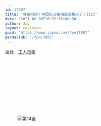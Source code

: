 ```yaml
---
id: 17807
title: '夺金时刻！中国队38金海报合集来了！[zz]'
date: '2021-08-09T18:37:58+08:00'
author: Jay
layout: revision
guid: 'https://www.jayxu.com/?p=17807'
permalink: '/?p=17807'
---
```


<!-- wp:paragraph -->
<p>出处：<a href="https://web.app.workercn.cn/news.html?id=177392" target="_blank" rel="noreferrer noopener">工人日报</a></p>
<!-- /wp:paragraph -->

<!-- wp:jetpack/tiled-gallery {"columnWidths":[["25.00000","25.00000","25.00000","25.00000"],["33.33333","33.33333","33.33333"],["25.00000","25.00000","25.00000","25.00000"],["50.00000","50.00000"],["25.00000","25.00000","25.00000","25.00000"],["33.32372","33.32372","33.35256"],["25.00000","25.00000","25.00000","25.00000"],["50.00000","50.00000"],["25.00000","25.00000","25.00000","25.00000"],["33.33333","33.33333","33.33333"],["49.92581","50.07419"],["33.33333","33.33333","33.33333"]],"ids":[17763,17764,17762,17765,17766,17767,17760,17768,17769,17770,17771,17772,17773,17774,17775,17776,17777,17778,17779,17780,17781,17782,17783,17784,17785,17786,17787,17788,17789,17790,17791,17792,17793,17794,17795,17796,17797,17798]} -->
<div class="wp-block-jetpack-tiled-gallery aligncenter is-style-rectangular"><div class="tiled-gallery__gallery"><div class="tiled-gallery__row"><div class="tiled-gallery__col" style="flex-basis:25.00000%"><figure class="tiled-gallery__item"><img alt="" data-height="1200" data-id="17763" data-link="https://www.jayxu.com/?attachment_id=17763" data-url="https://www.jayxu.com/log/wp-content/uploads/2021/08/16284146078601000_672x1200.jpg" data-width="672" src="https://i1.wp.com/www.jayxu.com/log/wp-content/uploads/2021/08/16284146078601000_672x1200.jpg?ssl=1" data-amp-layout="responsive"/></figure></div><div class="tiled-gallery__col" style="flex-basis:25.00000%"><figure class="tiled-gallery__item"><img alt="" data-height="1200" data-id="17764" data-link="https://www.jayxu.com/?attachment_id=17764" data-url="https://www.jayxu.com/log/wp-content/uploads/2021/08/16284146079481000_672x1200.jpg" data-width="672" src="https://i0.wp.com/www.jayxu.com/log/wp-content/uploads/2021/08/16284146079481000_672x1200.jpg?ssl=1" data-amp-layout="responsive"/></figure></div><div class="tiled-gallery__col" style="flex-basis:25.00000%"><figure class="tiled-gallery__item"><img alt="" data-height="1200" data-id="17762" data-link="https://www.jayxu.com/?attachment_id=17762" data-url="https://www.jayxu.com/log/wp-content/uploads/2021/08/16284146077851000_672x1200.jpg" data-width="672" src="https://i0.wp.com/www.jayxu.com/log/wp-content/uploads/2021/08/16284146077851000_672x1200.jpg?ssl=1" data-amp-layout="responsive"/></figure></div><div class="tiled-gallery__col" style="flex-basis:25.00000%"><figure class="tiled-gallery__item"><img alt="" data-height="1200" data-id="17765" data-link="https://www.jayxu.com/?attachment_id=17765" data-url="https://www.jayxu.com/log/wp-content/uploads/2021/08/16284146242371000_672x1200.jpg" data-width="672" src="https://i2.wp.com/www.jayxu.com/log/wp-content/uploads/2021/08/16284146242371000_672x1200.jpg?ssl=1" data-amp-layout="responsive"/></figure></div></div><div class="tiled-gallery__row"><div class="tiled-gallery__col" style="flex-basis:33.33333%"><figure class="tiled-gallery__item"><img alt="" data-height="1200" data-id="17766" data-link="https://www.jayxu.com/?attachment_id=17766" data-url="https://www.jayxu.com/log/wp-content/uploads/2021/08/16284146305331000_672x1200.jpg" data-width="672" src="https://i2.wp.com/www.jayxu.com/log/wp-content/uploads/2021/08/16284146305331000_672x1200.jpg?ssl=1" data-amp-layout="responsive"/></figure></div><div class="tiled-gallery__col" style="flex-basis:33.33333%"><figure class="tiled-gallery__item"><img alt="" data-height="1200" data-id="17767" data-link="https://www.jayxu.com/?attachment_id=17767" data-url="https://www.jayxu.com/log/wp-content/uploads/2021/08/16284146365451000_672x1200.jpg" data-width="672" src="https://i2.wp.com/www.jayxu.com/log/wp-content/uploads/2021/08/16284146365451000_672x1200.jpg?ssl=1" data-amp-layout="responsive"/></figure></div><div class="tiled-gallery__col" style="flex-basis:33.33333%"><figure class="tiled-gallery__item"><img alt="" data-height="1200" data-id="17760" data-link="https://www.jayxu.com/?attachment_id=17760" data-url="https://www.jayxu.com/log/wp-content/uploads/2021/08/16284146572761000_672x1200.jpg" data-width="672" src="https://i0.wp.com/www.jayxu.com/log/wp-content/uploads/2021/08/16284146572761000_672x1200.jpg?ssl=1" data-amp-layout="responsive"/></figure></div></div><div class="tiled-gallery__row"><div class="tiled-gallery__col" style="flex-basis:25.00000%"><figure class="tiled-gallery__item"><img alt="" data-height="1200" data-id="17768" data-link="https://www.jayxu.com/?attachment_id=17768" data-url="https://www.jayxu.com/log/wp-content/uploads/2021/08/16284146631911000_672x1200.jpg" data-width="672" src="https://i0.wp.com/www.jayxu.com/log/wp-content/uploads/2021/08/16284146631911000_672x1200.jpg?ssl=1" data-amp-layout="responsive"/></figure></div><div class="tiled-gallery__col" style="flex-basis:25.00000%"><figure class="tiled-gallery__item"><img alt="" data-height="1200" data-id="17769" data-link="https://www.jayxu.com/?attachment_id=17769" data-url="https://www.jayxu.com/log/wp-content/uploads/2021/08/16284146692991000_672x1200.jpg" data-width="672" src="https://i0.wp.com/www.jayxu.com/log/wp-content/uploads/2021/08/16284146692991000_672x1200.jpg?ssl=1" data-amp-layout="responsive"/></figure></div><div class="tiled-gallery__col" style="flex-basis:25.00000%"><figure class="tiled-gallery__item"><img alt="" data-height="1200" data-id="17770" data-link="https://www.jayxu.com/?attachment_id=17770" data-url="https://www.jayxu.com/log/wp-content/uploads/2021/08/16284146750071000_672x1200.jpg" data-width="672" src="https://i2.wp.com/www.jayxu.com/log/wp-content/uploads/2021/08/16284146750071000_672x1200.jpg?ssl=1" data-amp-layout="responsive"/></figure></div><div class="tiled-gallery__col" style="flex-basis:25.00000%"><figure class="tiled-gallery__item"><img alt="" data-height="1200" data-id="17771" data-link="https://www.jayxu.com/?attachment_id=17771" data-url="https://www.jayxu.com/log/wp-content/uploads/2021/08/16284146817871000_672x1200.jpg" data-width="672" src="https://i1.wp.com/www.jayxu.com/log/wp-content/uploads/2021/08/16284146817871000_672x1200.jpg?ssl=1" data-amp-layout="responsive"/></figure></div></div><div class="tiled-gallery__row"><div class="tiled-gallery__col" style="flex-basis:50.00000%"><figure class="tiled-gallery__item"><img alt="" data-height="1200" data-id="17772" data-link="https://www.jayxu.com/?attachment_id=17772" data-url="https://www.jayxu.com/log/wp-content/uploads/2021/08/16284146894651000_672x1200.jpg" data-width="672" src="https://i0.wp.com/www.jayxu.com/log/wp-content/uploads/2021/08/16284146894651000_672x1200.jpg?ssl=1" data-amp-layout="responsive"/></figure></div><div class="tiled-gallery__col" style="flex-basis:50.00000%"><figure class="tiled-gallery__item"><img alt="" data-height="1200" data-id="17773" data-link="https://www.jayxu.com/?attachment_id=17773" data-url="https://www.jayxu.com/log/wp-content/uploads/2021/08/16284147018601000_672x1200.jpg" data-width="672" src="https://i2.wp.com/www.jayxu.com/log/wp-content/uploads/2021/08/16284147018601000_672x1200.jpg?ssl=1" data-amp-layout="responsive"/></figure></div></div><div class="tiled-gallery__row"><div class="tiled-gallery__col" style="flex-basis:25.00000%"><figure class="tiled-gallery__item"><img alt="第14金" data-height="1200" data-id="17774" data-link="https://www.jayxu.com/?attachment_id=17774" data-url="https://www.jayxu.com/log/wp-content/uploads/2021/08/16284147100741000_672x1200.jpg" data-width="672" src="https://i1.wp.com/www.jayxu.com/log/wp-content/uploads/2021/08/16284147100741000_672x1200.jpg?ssl=1" data-amp-layout="responsive"/></figure></div><div class="tiled-gallery__col" style="flex-basis:25.00000%"><figure class="tiled-gallery__item"><img alt="" data-height="1200" data-id="17775" data-link="https://www.jayxu.com/?attachment_id=17775" data-url="https://www.jayxu.com/log/wp-content/uploads/2021/08/16284147208231000_672x1200.jpg" data-width="672" src="https://i0.wp.com/www.jayxu.com/log/wp-content/uploads/2021/08/16284147208231000_672x1200.jpg?ssl=1" data-amp-layout="responsive"/></figure></div><div class="tiled-gallery__col" style="flex-basis:25.00000%"><figure class="tiled-gallery__item"><img alt="" data-height="1200" data-id="17776" data-link="https://www.jayxu.com/?attachment_id=17776" data-url="https://www.jayxu.com/log/wp-content/uploads/2021/08/16284147297121000_672x1200.jpg" data-width="672" src="https://i0.wp.com/www.jayxu.com/log/wp-content/uploads/2021/08/16284147297121000_672x1200.jpg?ssl=1" data-amp-layout="responsive"/></figure></div><div class="tiled-gallery__col" style="flex-basis:25.00000%"><figure class="tiled-gallery__item"><img alt="" data-height="1200" data-id="17777" data-link="https://www.jayxu.com/?attachment_id=17777" data-url="https://www.jayxu.com/log/wp-content/uploads/2021/08/16284147402911000_672x1200.jpg" data-width="672" src="https://i0.wp.com/www.jayxu.com/log/wp-content/uploads/2021/08/16284147402911000_672x1200.jpg?ssl=1" data-amp-layout="responsive"/></figure></div></div><div class="tiled-gallery__row"><div class="tiled-gallery__col" style="flex-basis:33.32372%"><figure class="tiled-gallery__item"><img alt="" data-height="1200" data-id="17778" data-link="https://www.jayxu.com/?attachment_id=17778" data-url="https://www.jayxu.com/log/wp-content/uploads/2021/08/16284147526911000_672x1200.jpg" data-width="672" src="https://i0.wp.com/www.jayxu.com/log/wp-content/uploads/2021/08/16284147526911000_672x1200.jpg?ssl=1" data-amp-layout="responsive"/></figure></div><div class="tiled-gallery__col" style="flex-basis:33.32372%"><figure class="tiled-gallery__item"><img alt="" data-height="1200" data-id="17779" data-link="https://www.jayxu.com/?attachment_id=17779" data-url="https://www.jayxu.com/log/wp-content/uploads/2021/08/16284147596251000_672x1200.jpg" data-width="672" src="https://i0.wp.com/www.jayxu.com/log/wp-content/uploads/2021/08/16284147596251000_672x1200.jpg?ssl=1" data-amp-layout="responsive"/></figure></div><div class="tiled-gallery__col" style="flex-basis:33.35256%"><figure class="tiled-gallery__item"><img alt="" data-height="2141" data-id="17780" data-link="https://www.jayxu.com/?attachment_id=17780" data-url="https://www.jayxu.com/log/wp-content/uploads/2021/08/16284147665521000_1200x2141.jpg" data-width="1200" src="https://i2.wp.com/www.jayxu.com/log/wp-content/uploads/2021/08/16284147665521000_1200x2141.jpg?ssl=1" data-amp-layout="responsive"/></figure></div></div><div class="tiled-gallery__row"><div class="tiled-gallery__col" style="flex-basis:25.00000%"><figure class="tiled-gallery__item"><img alt="" data-height="1200" data-id="17781" data-link="https://www.jayxu.com/?attachment_id=17781" data-url="https://www.jayxu.com/log/wp-content/uploads/2021/08/16284147758261000_672x1200.jpg" data-width="672" src="https://i0.wp.com/www.jayxu.com/log/wp-content/uploads/2021/08/16284147758261000_672x1200.jpg?ssl=1" data-amp-layout="responsive"/></figure></div><div class="tiled-gallery__col" style="flex-basis:25.00000%"><figure class="tiled-gallery__item"><img alt="" data-height="1200" data-id="17782" data-link="https://www.jayxu.com/?attachment_id=17782" data-url="https://www.jayxu.com/log/wp-content/uploads/2021/08/16284147851601000_672x1200.png" data-width="672" src="https://i2.wp.com/www.jayxu.com/log/wp-content/uploads/2021/08/16284147851601000_672x1200.png?ssl=1" data-amp-layout="responsive"/></figure></div><div class="tiled-gallery__col" style="flex-basis:25.00000%"><figure class="tiled-gallery__item"><img alt="" data-height="1200" data-id="17783" data-link="https://www.jayxu.com/?attachment_id=17783" data-url="https://www.jayxu.com/log/wp-content/uploads/2021/08/16284147947231000_672x1200.png" data-width="672" src="https://i0.wp.com/www.jayxu.com/log/wp-content/uploads/2021/08/16284147947231000_672x1200.png?ssl=1" data-amp-layout="responsive"/></figure></div><div class="tiled-gallery__col" style="flex-basis:25.00000%"><figure class="tiled-gallery__item"><img alt="" data-height="1200" data-id="17784" data-link="https://www.jayxu.com/?attachment_id=17784" data-url="https://www.jayxu.com/log/wp-content/uploads/2021/08/16284148030311000_672x1200.jpg" data-width="672" src="https://i2.wp.com/www.jayxu.com/log/wp-content/uploads/2021/08/16284148030311000_672x1200.jpg?ssl=1" data-amp-layout="responsive"/></figure></div></div><div class="tiled-gallery__row"><div class="tiled-gallery__col" style="flex-basis:50.00000%"><figure class="tiled-gallery__item"><img alt="" data-height="1200" data-id="17785" data-link="https://www.jayxu.com/?attachment_id=17785" data-url="https://www.jayxu.com/log/wp-content/uploads/2021/08/16284148120031000_672x1200.jpg" data-width="672" src="https://i1.wp.com/www.jayxu.com/log/wp-content/uploads/2021/08/16284148120031000_672x1200.jpg?ssl=1" data-amp-layout="responsive"/></figure></div><div class="tiled-gallery__col" style="flex-basis:50.00000%"><figure class="tiled-gallery__item"><img alt="" data-height="1200" data-id="17786" data-link="https://www.jayxu.com/?attachment_id=17786" data-url="https://www.jayxu.com/log/wp-content/uploads/2021/08/16284148202371000_672x1200.jpg" data-width="672" src="https://i2.wp.com/www.jayxu.com/log/wp-content/uploads/2021/08/16284148202371000_672x1200.jpg?ssl=1" data-amp-layout="responsive"/></figure></div></div><div class="tiled-gallery__row"><div class="tiled-gallery__col" style="flex-basis:25.00000%"><figure class="tiled-gallery__item"><img alt="" data-height="1200" data-id="17787" data-link="https://www.jayxu.com/?attachment_id=17787" data-url="https://www.jayxu.com/log/wp-content/uploads/2021/08/16284148282391000_672x1200.jpg" data-width="672" src="https://i0.wp.com/www.jayxu.com/log/wp-content/uploads/2021/08/16284148282391000_672x1200.jpg?ssl=1" data-amp-layout="responsive"/></figure></div><div class="tiled-gallery__col" style="flex-basis:25.00000%"><figure class="tiled-gallery__item"><img alt="" data-height="1200" data-id="17788" data-link="https://www.jayxu.com/?attachment_id=17788" data-url="https://www.jayxu.com/log/wp-content/uploads/2021/08/16284148380011000_672x1200.jpg" data-width="672" src="https://i0.wp.com/www.jayxu.com/log/wp-content/uploads/2021/08/16284148380011000_672x1200.jpg?ssl=1" data-amp-layout="responsive"/></figure></div><div class="tiled-gallery__col" style="flex-basis:25.00000%"><figure class="tiled-gallery__item"><img alt="" data-height="1200" data-id="17789" data-link="https://www.jayxu.com/?attachment_id=17789" data-url="https://www.jayxu.com/log/wp-content/uploads/2021/08/16284148463821000_672x1200.jpg" data-width="672" src="https://i1.wp.com/www.jayxu.com/log/wp-content/uploads/2021/08/16284148463821000_672x1200.jpg?ssl=1" data-amp-layout="responsive"/></figure></div><div class="tiled-gallery__col" style="flex-basis:25.00000%"><figure class="tiled-gallery__item"><img alt="" data-height="1200" data-id="17790" data-link="https://www.jayxu.com/?attachment_id=17790" data-url="https://www.jayxu.com/log/wp-content/uploads/2021/08/16284148539911000_672x1200.jpg" data-width="672" src="https://i0.wp.com/www.jayxu.com/log/wp-content/uploads/2021/08/16284148539911000_672x1200.jpg?ssl=1" data-amp-layout="responsive"/></figure></div></div><div class="tiled-gallery__row"><div class="tiled-gallery__col" style="flex-basis:33.33333%"><figure class="tiled-gallery__item"><img alt="" data-height="1200" data-id="17791" data-link="https://www.jayxu.com/?attachment_id=17791" data-url="https://www.jayxu.com/log/wp-content/uploads/2021/08/16284148742181000_672x1200.jpg" data-width="672" src="https://i1.wp.com/www.jayxu.com/log/wp-content/uploads/2021/08/16284148742181000_672x1200.jpg?ssl=1" data-amp-layout="responsive"/></figure></div><div class="tiled-gallery__col" style="flex-basis:33.33333%"><figure class="tiled-gallery__item"><img alt="" data-height="1200" data-id="17792" data-link="https://www.jayxu.com/?attachment_id=17792" data-url="https://www.jayxu.com/log/wp-content/uploads/2021/08/16284148861831000_672x1200.jpg" data-width="672" src="https://i0.wp.com/www.jayxu.com/log/wp-content/uploads/2021/08/16284148861831000_672x1200.jpg?ssl=1" data-amp-layout="responsive"/></figure></div><div class="tiled-gallery__col" style="flex-basis:33.33333%"><figure class="tiled-gallery__item"><img alt="" data-height="1200" data-id="17793" data-link="https://www.jayxu.com/?attachment_id=17793" data-url="https://www.jayxu.com/log/wp-content/uploads/2021/08/16284148941671000_672x1200.jpg" data-width="672" src="https://i0.wp.com/www.jayxu.com/log/wp-content/uploads/2021/08/16284148941671000_672x1200.jpg?ssl=1" data-amp-layout="responsive"/></figure></div></div><div class="tiled-gallery__row"><div class="tiled-gallery__col" style="flex-basis:49.92581%"><figure class="tiled-gallery__item"><img alt="" data-height="1200" data-id="17794" data-link="https://www.jayxu.com/?attachment_id=17794" data-url="https://www.jayxu.com/log/wp-content/uploads/2021/08/16284149048011000_672x1200.jpg" data-width="672" src="https://i1.wp.com/www.jayxu.com/log/wp-content/uploads/2021/08/16284149048011000_672x1200.jpg?ssl=1" data-amp-layout="responsive"/></figure></div><div class="tiled-gallery__col" style="flex-basis:50.07419%"><figure class="tiled-gallery__item"><img alt="" data-height="1200" data-id="17795" data-link="https://www.jayxu.com/?attachment_id=17795" data-url="https://www.jayxu.com/log/wp-content/uploads/2021/08/16284149121981000_674x1200.jpg" data-width="674" src="https://i1.wp.com/www.jayxu.com/log/wp-content/uploads/2021/08/16284149121981000_674x1200.jpg?ssl=1" data-amp-layout="responsive"/></figure></div></div><div class="tiled-gallery__row"><div class="tiled-gallery__col" style="flex-basis:33.33333%"><figure class="tiled-gallery__item"><img alt="" data-height="1200" data-id="17796" data-link="https://www.jayxu.com/?attachment_id=17796" data-url="https://www.jayxu.com/log/wp-content/uploads/2021/08/16284149198341000_672x1200.jpg" data-width="672" src="https://i2.wp.com/www.jayxu.com/log/wp-content/uploads/2021/08/16284149198341000_672x1200.jpg?ssl=1" data-amp-layout="responsive"/></figure></div><div class="tiled-gallery__col" style="flex-basis:33.33333%"><figure class="tiled-gallery__item"><img alt="" data-height="1200" data-id="17797" data-link="https://www.jayxu.com/?attachment_id=17797" data-url="https://www.jayxu.com/log/wp-content/uploads/2021/08/16284149267151000_672x1200.jpg" data-width="672" src="https://i2.wp.com/www.jayxu.com/log/wp-content/uploads/2021/08/16284149267151000_672x1200.jpg?ssl=1" data-amp-layout="responsive"/></figure></div><div class="tiled-gallery__col" style="flex-basis:33.33333%"><figure class="tiled-gallery__item"><img alt="" data-height="1200" data-id="17798" data-link="https://www.jayxu.com/?attachment_id=17798" data-url="https://www.jayxu.com/log/wp-content/uploads/2021/08/16284149342371000_672x1200.jpg" data-width="672" src="https://i2.wp.com/www.jayxu.com/log/wp-content/uploads/2021/08/16284149342371000_672x1200.jpg?ssl=1" data-amp-layout="responsive"/></figure></div></div></div></div>
<!-- /wp:jetpack/tiled-gallery -->
